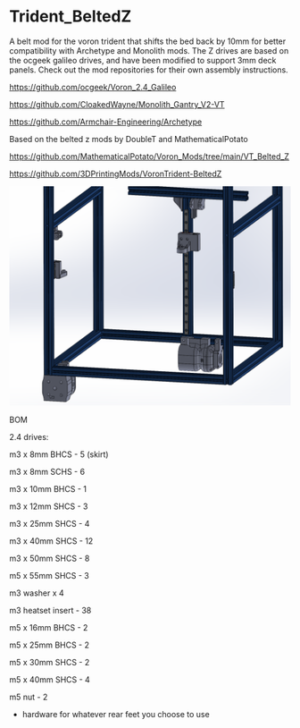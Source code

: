 # Trident_BeltedZ

A belt mod for the voron trident that shifts the bed back by 10mm for better compatibility with Archetype and Monolith mods. The Z drives are based on the ocgeek galileo drives, and have been modified to support 3mm deck panels. Check out the mod repositories for their own assembly instructions.

https://github.com/ocgeek/Voron_2.4_Galileo

https://github.com/CloakedWayne/Monolith_Gantry_V2-VT

https://github.com/Armchair-Engineering/Archetype

Based on the belted z mods by DoubleT and MathematicalPotato

https://github.com/MathematicalPotato/Voron_Mods/tree/main/VT_Belted_Z

https://github.com/3DPrintingMods/VoronTrident-BeltedZ

![alt text](https://github.com/krankydonkey/Trident_BeltedZ/blob/master/images/cad.png)

BOM

2.4 drives:

m3 x 8mm BHCS - 5 (skirt)

m3 x 8mm SCHS - 6

m3 x 10mm BHCS - 1

m3 x 12mm SHCS - 3

m3 x 25mm SHCS - 4

m3 x 40mm SHCS - 12

m3 x 50mm SHCS - 8

m5 x 55mm SHCS - 3

m3 washer x 4

m3 heatset insert - 38



m5 x 16mm BHCS - 2

m5 x 25mm BHCS - 2

m5 x 30mm SHCS - 2

m5 x 40mm SHCS - 4

m5 nut - 2


+ hardware for whatever rear feet you choose to use
